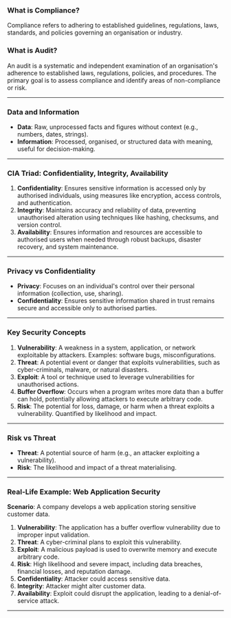 ### **What is Compliance?**

Compliance refers to adhering to established guidelines, regulations, laws, standards, and policies governing an organisation or industry.

### **What is Audit?**

An audit is a systematic and independent examination of an organisation's adherence to established laws, regulations, policies, and procedures. The primary goal is to assess compliance and identify areas of non-compliance or risk.

---

### **Data and Information**

- **Data**: Raw, unprocessed facts and figures without context (e.g., numbers, dates, strings).
- **Information**: Processed, organised, or structured data with meaning, useful for decision-making.

---

### **CIA Triad: Confidentiality, Integrity, Availability**

1. **Confidentiality**: Ensures sensitive information is accessed only by authorised individuals, using measures like encryption, access controls, and authentication.
2. **Integrity**: Maintains accuracy and reliability of data, preventing unauthorised alteration using techniques like hashing, checksums, and version control.
3. **Availability**: Ensures information and resources are accessible to authorised users when needed through robust backups, disaster recovery, and system maintenance.

---

### **Privacy vs Confidentiality**

- **Privacy**: Focuses on an individual's control over their personal information (collection, use, sharing).
- **Confidentiality**: Ensures sensitive information shared in trust remains secure and accessible only to authorised parties.

---

### **Key Security Concepts**

1. **Vulnerability**: A weakness in a system, application, or network exploitable by attackers. Examples: software bugs, misconfigurations.
2. **Threat**: A potential event or danger that exploits vulnerabilities, such as cyber-criminals, malware, or natural disasters.
3. **Exploit**: A tool or technique used to leverage vulnerabilities for unauthorised actions.
4. **Buffer Overflow**: Occurs when a program writes more data than a buffer can hold, potentially allowing attackers to execute arbitrary code.
5. **Risk**: The potential for loss, damage, or harm when a threat exploits a vulnerability. Quantified by likelihood and impact.

---

### **Risk vs Threat**

- **Threat**: A potential source of harm (e.g., an attacker exploiting a vulnerability).
- **Risk**: The likelihood and impact of a threat materialising.

---

### **Real-Life Example: Web Application Security**

**Scenario**: A company develops a web application storing sensitive customer data.

1. **Vulnerability**: The application has a buffer overflow vulnerability due to improper input validation.
2. **Threat**: A cyber-criminal plans to exploit this vulnerability.
3. **Exploit**: A malicious payload is used to overwrite memory and execute arbitrary code.
4. **Risk**: High likelihood and severe impact, including data breaches, financial losses, and reputation damage.
5. **Confidentiality**: Attacker could access sensitive data.
6. **Integrity**: Attacker might alter customer data.
7. **Availability**: Exploit could disrupt the application, leading to a denial-of-service attack.

---